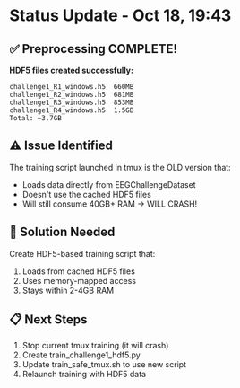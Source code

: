 # Status Update - Oct 18, 19:43

## ✅ Preprocessing COMPLETE!

**HDF5 files created successfully:**
```
challenge1_R1_windows.h5  660MB
challenge1_R2_windows.h5  681MB  
challenge1_R3_windows.h5  853MB
challenge1_R4_windows.h5  1.5GB
Total: ~3.7GB
```

## ⚠️ Issue Identified

The training script launched in tmux is the OLD version that:
- Loads data directly from EEGChallengeDataset
- Doesn't use the cached HDF5 files
- Will still consume 40GB+ RAM → WILL CRASH!

## 🔧 Solution Needed

Create HDF5-based training script that:
1. Loads from cached HDF5 files
2. Uses memory-mapped access
3. Stays within 2-4GB RAM

## 📋 Next Steps

1. Stop current tmux training (it will crash)
2. Create train_challenge1_hdf5.py
3. Update train_safe_tmux.sh to use new script
4. Relaunch training with HDF5 data

